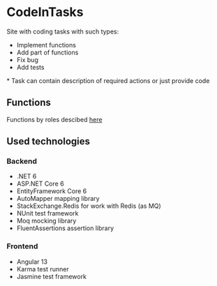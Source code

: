 # CodeInTasks

Site with coding tasks with such types:

- Implement functions
- Add part of functions
- Fix bug
- Add tests

\* Task can contain description of required actions or just provide code

## Functions

Functions by roles descibed [here](./docs/roleFunctions.md)

## Used technologies

### Backend

- .NET 6
- ASP.NET Core 6
- EntityFramework Core 6
- AutoMapper mapping library
- StackExchange.Redis for work with Redis (as MQ)
- NUnit test framework
- Moq mocking library
- FluentAssertions assertion library

### Frontend

- Angular 13
- Karma test runner
- Jasmine test framework
